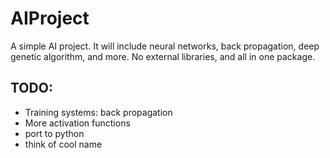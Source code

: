 # AIProject
A simple AI project. It will include neural networks, back propagation, deep genetic algorithm, and more. No external libraries, and all in one package.

## TODO:
- Training systems: back propagation
- More activation functions
- port to python
- think of cool name
